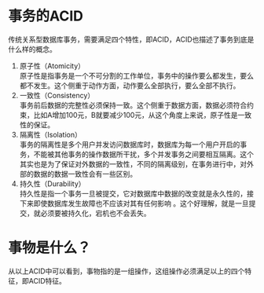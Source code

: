 # 事务的ACID
传统关系型数据库事务，需要满足四个特性，即ACID，ACID也描述了事务到底是什么样的概念。  
1. 原子性（Atomicity）  
原子性是指事务是一个不可分割的工作单位，事务中的操作要么都发生，要么都不发生。这个侧重于动作方面，动作要么全部执行，要么全部不执行。  
2. 一致性（Consistency）    
事务前后数据的完整性必须保持一致。这个侧重于数据方面，数据必须符合约束，比如A增加100元，B就要减少100元，从这个角度上来说，原子性是一致性的保证。  
3. 隔离性（Isolation）  
事务的隔离性是多个用户并发访问数据库时，数据库为每一个用户开启的事务，不能被其他事务的操作数据所干扰，多个并发事务之间要相互隔离。这个其实也是为了保证对外数据的一致性，不同的隔离级别，在事务进行中，对外部的数据的数据一致性会有一些区别。  
4. 持久性（Durability）  
持久性是指一个事务一旦被提交，它对数据库中数据的改变就是永久性的，接下来即使数据库发生故障也不应该对其有任何影响
。这个好理解，就是一旦提交，就必须要被持久化，宕机也不会丢失。  

# 事物是什么？
从以上ACID中可以看到，事物指的是一组操作，这组操作必须满足以上的四个特征，即ACID特征。
